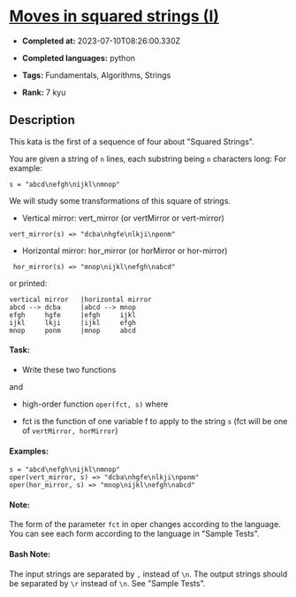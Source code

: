 # [Moves in squared strings (I)](https://www.codewars.com/kata/56dbe0e313c2f63be4000b25)

- **Completed at:** 2023-07-10T08:26:00.330Z

- **Completed languages:** python

- **Tags:** Fundamentals, Algorithms, Strings

- **Rank:** 7 kyu

## Description

This kata is the first of a sequence of four about "Squared Strings".

You are given a string of `n` lines, each substring being `n` characters long: For example:

`s = "abcd\nefgh\nijkl\nmnop"`

We will study some transformations of this square of strings.

- Vertical mirror:
vert_mirror (or vertMirror or vert-mirror)
```
vert_mirror(s) => "dcba\nhgfe\nlkji\nponm"
```
- Horizontal mirror:
hor_mirror (or horMirror or hor-mirror)
```
 hor_mirror(s) => "mnop\nijkl\nefgh\nabcd"
```

or printed:

```
vertical mirror   |horizontal mirror   
abcd --> dcba     |abcd --> mnop 
efgh     hgfe     |efgh     ijkl 
ijkl     lkji     |ijkl     efgh 
mnop     ponm     |mnop     abcd 
```

#### Task:
- Write these two functions

and

- high-order function `oper(fct, s)` where

 - fct is the function of one variable f to apply to the string `s`
(fct will be one of `vertMirror, horMirror`)

#### Examples:
```
s = "abcd\nefgh\nijkl\nmnop"
oper(vert_mirror, s) => "dcba\nhgfe\nlkji\nponm"
oper(hor_mirror, s) => "mnop\nijkl\nefgh\nabcd"
```
#### Note:
The form of the parameter `fct` in oper
changes according to the language. You can see each form according to the language in "Sample Tests".

#### Bash Note:
The input strings are separated by `,` instead of `\n`. The output strings should be separated by `\r` instead of `\n`. See "Sample Tests".
